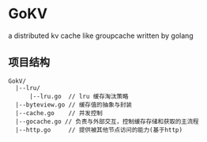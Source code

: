# GoKV
a distributed kv cache like groupcache written by golang

## 项目结构
```
GokV/
  |--lru/
      |--lru.go  // lru 缓存淘汰策略
  |--byteview.go // 缓存值的抽象与封装
  |--cache.go    // 并发控制
  |--gocache.go // 负责与外部交互，控制缓存存储和获取的主流程
  |--http.go     // 提供被其他节点访问的能力(基于http)
```
